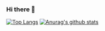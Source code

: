 ### Hi there 👋

[![Top Langs](https://github-readme-stats.vercel.app/api/top-langs/?username=obean)](https://github.com/obean/github-readme-stats)
[![Anurag's github stats](https://github-readme-stats.vercel.app/api?username=obean)](https://github.com/anuraghazra/github-readme-stats)

<!--
**obean/obean** is a ✨ _special_ ✨ repository because its `README.md` (this file) appears on your GitHub profile.

Here are some ideas to get you started:

- 🔭 I’m currently working on ...
- 🌱 I’m currently learning ...
- 👯 I’m looking to collaborate on ...
- 🤔 I’m looking for help with ...
- 💬 Ask me about ...
- 📫 How to reach me: ...
- 😄 Pronouns: ...
- ⚡ Fun fact: ...
-->
